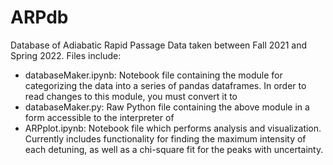 # ARPdb
Database of Adiabatic Rapid Passage Data taken between Fall 2021 and Spring 2022. Files include:
- databaseMaker.ipynb: Notebook file containing the module for categorizing the data into a series of pandas dataframes. In order to read changes to this module, you 
must convert it to
- databaseMaker.py: Raw Python file containing the above module in a form accessible to the interpreter of
- ARPplot.ipynb: Notebook file which performs analysis and visualization. Currently includes functionality for finding the maximum intensity of each detuning, as well as a chi-square
fit for the peaks with uncertainty. 
